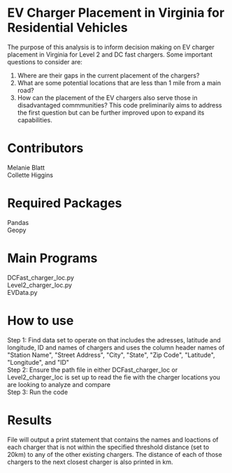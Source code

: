 # EV Charger Placement in Virginia for Residential Vehicles
The purpose of this analysis is to inform decision making on EV charger placement in Virginia for Level 2 and DC fast chargers. Some important questions to consider are:
1. Where are their gaps in the current placement of the chargers?
2. What are some potential locations that are less than 1 mile from a main road?
3. How can the placement of the EV chargers also serve those in disadvantaged commmunities?
This code preliminarily aims to address the first question but can be further improved upon to expand its capabilities.

# Contributors
Melanie Blatt<br/>
Collette Higgins

# Required Packages
Pandas<br/>
Geopy

# Main Programs
DCFast_charger_loc.py<br/>
Level2_charger_loc.py<br/>
EVData.py

# How to use
Step 1: Find data set to operate on that includes the adresses, latitude and longitude, ID and names of chargers and uses the column header names of "Station Name", "Street Address", "City", "State", "Zip Code", "Latitude", "Longitude", and "ID"<br/>
Step 2: Ensure the path file in either DCFast_charger_loc or Level2_charger_loc is set up to read the fie with the charger locations you are looking to analyze and compare<br/>
Step 3: Run the code

# Results
File will output a print statement that contains the names and loactions of each charger that is not within the specified threshold distance (set to 20km) to any of the other existing chargers. The distance of each of those chargers to the next closest charger is also printed in km. 
